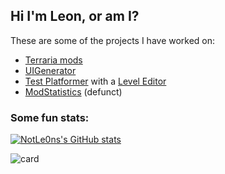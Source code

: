 ## Hi I'm Leon, or am I?
These are some of the projects I have worked on: 
- [Terraria mods](https://github.com/users/NotLe0n/projects/2) 
- [UIGenerator](https://github.com/NotLe0n/UIGenerator)
- [Test Platformer](https://github.com/bafto/Platformer) with a [Level Editor](https://github.com/NotLe0n/LevelEditor)
- [ModStatistics](https://github.com/NotLe0n/ModStats) (defunct)

### Some fun stats:
[![NotLe0ns's GitHub stats](https://github-readme-stats.vercel.app/api?username=NotLe0n&show_icons=true&theme=tokyonight)](https://github.com/anuraghazra/github-readme-stats)

![card](https://user-images.githubusercontent.com/26361108/115155388-0da35c80-a080-11eb-847d-54378a7569cd.png)

[](https://dynamicstatstest.thelonelysheep.repl.co)
